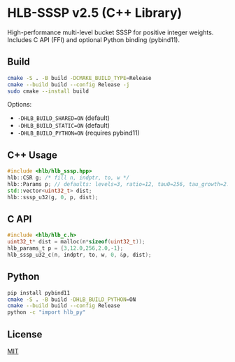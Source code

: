 # HLB-SSSP v2.5 (C++ Library)

High-performance multi-level bucket SSSP for positive integer weights.
Includes C API (FFI) and optional Python binding (pybind11).

## Build

```bash
cmake -S . -B build -DCMAKE_BUILD_TYPE=Release
cmake --build build --config Release -j
sudo cmake --install build
```

Options:
- `-DHLB_BUILD_SHARED=ON` (default)
- `-DHLB_BUILD_STATIC=ON` (default)
- `-DHLB_BUILD_PYTHON=ON` (requires pybind11)

## C++ Usage

```cpp
#include <hlb/hlb_sssp.hpp>
hlb::CSR g; /* fill n, indptr, to, w */ 
hlb::Params p; // defaults: levels=3, ratio=12, tau0=256, tau_growth=2.0
std::vector<uint32_t> dist;
hlb::sssp_u32(g, 0, p, dist);
```

## C API

```c
#include <hlb/hlb_c.h>
uint32_t* dist = malloc(n*sizeof(uint32_t));
hlb_params_t p = {3,12.0,256,2.0,-1};
hlb_sssp_u32_c(n, indptr, to, w, 0, &p, dist);
```

## Python

```bash
pip install pybind11
cmake -S . -B build -DHLB_BUILD_PYTHON=ON
cmake --build build --config Release
python -c "import hlb_py"
```

## License

[MIT](https://github.com/sarvessveeriyah2312/hlb-sssp/blob/main/LICENSE)
